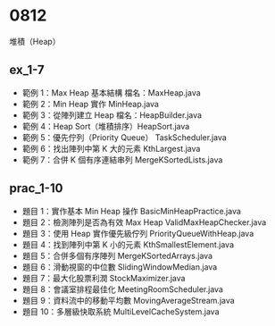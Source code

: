 # 0812
堆積（Heap）

## ex_1-7
* 範例 1：Max Heap 基本結構 檔名：MaxHeap.java
* 範例 2：Min Heap 實作 MinHeap.java
* 範例 3：從陣列建立 Heap 檔名：HeapBuilder.java
* 範例 4：Heap Sort（堆積排序）HeapSort.java
* 範例 5：優先佇列（Priority Queue） TaskScheduler.java
* 範例 6：找出陣列中第 K 大的元素 KthLargest.java
* 範例 7：合併 K 個有序連結串列 MergeKSortedLists.java

## prac_1-10
* 題目 1：實作基本 Min Heap 操作 BasicMinHeapPractice.java
* 題目 2：檢測陣列是否為有效 Max Heap ValidMaxHeapChecker.java
* 題目 3：使用 Heap 實作優先級佇列 PriorityQueueWithHeap.java
* 題目 4：找到陣列中第 K 小的元素 KthSmallestElement.java
* 題目 5：合併多個有序陣列 MergeKSortedArrays.java
* 題目 6：滑動視窗的中位數 SlidingWindowMedian.java
* 題目 7：最大化股票利潤 StockMaximizer.java
* 題目 8：會議室排程最佳化 MeetingRoomScheduler.java
* 題目 9：資料流中的移動平均數 MovingAverageStream.java
* 題目 10：多層級快取系統 MultiLevelCacheSystem.java 

